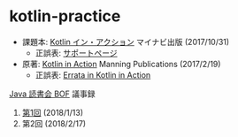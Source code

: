 kotlin-practice
===============

* 課題本: [Kotlin イン・アクション](https://book.mynavi.jp/ec/products/detail/id=78137) マイナビ出版 (2017/10/31)
  * 正誤表: [サポートページ](https://book.mynavi.jp/supportsite/detail/9784839961749.html)
* 原著: [Kotlin in Action](https://www.manning.com/books/kotlin-in-action) Manning Publications (2017/2/19)
  * 正誤表: [Errata in Kotlin in Action](https://forums.manning.com/posts/list/40143.page)

[Java 読書会 BOF](http://www.javareading.com/bof/) 議事録

1. [第1回](http://www.javareading.com/bof/kotlin1.html) (2018/1/13)
2. 第2回 (2018/2/17)